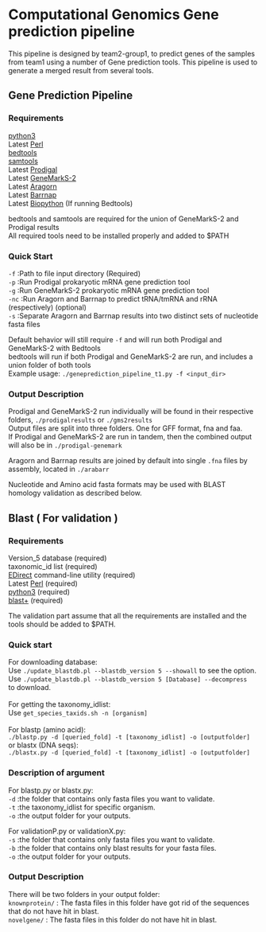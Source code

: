 Computational Genomics Gene prediction pipeline
===============================================
This pipeline is designed by team2-group1, to predict genes of the samples from team1 using a number of Gene prediction tools. This pipeline is used to generate a merged result from several tools.

Gene Prediction Pipeline
---------------------
### Requirements
[python3](https://www.python.org/) \
Latest [Perl](http://www.perl.org/get.html) \
[bedtools](https://bedtools.readthedocs.io/en/latest/content/installation.html) \
[samtools](http://www.htslib.org/download/) \
Latest [Prodigal](http://compbio.ornl.gov/prodigal/) \
Latest [GeneMarkS-2](http://topaz.gatech.edu/GeneMark/license_download.cgi) \
Latest [Aragorn](http://mbio-serv2.mbioekol.lu.se/ARAGORN/Downloads/) \
Latest [Barrnap](http://www.vicbioinformatics.com/software.barrnap.shtml) \
Latest [Biopython](https://biopython.org/wiki/Download) (If running Bedtools)

bedtools and samtools are required for the union of GeneMarkS-2 and Prodigal results \
All required tools need to be installed properly and added to $PATH

### Quick Start
`-f` :Path to file input directory (Required) \
`-p` :Run Prodigal prokaryotic mRNA gene prediction tool \
`-g` :Run GeneMarkS-2 prokaryotic mRNA gene prediction tool \
`-nc` :Run Aragorn and Barrnap to predict tRNA/tmRNA and rRNA (respectively) (optional) \
`-s` :Separate Aragorn and Barrnap results into two distinct sets of nucleotide fasta files 

Default behavior will still require `-f` and will run both Prodigal and GeneMarkS-2 with Bedtools \
bedtools will run if both Prodigal and GeneMarkS-2 are run, and includes a union folder of both tools \
Example usage: `./geneprediction_pipeline_t1.py -f <input_dir>` 

### Output Description
Prodigal and GeneMarkS-2 run individually will be found in their respective folders, `./prodigalresults` or `./gms2results`\
Output files are split into three folders. One for GFF format, fna and faa. \
If Prodigal and GeneMarkS-2 are run in tandem, then the combined output will also be in `./prodigal-genemark` 

Aragorn and Barrnap results are joined by default into single `.fna` files by assembly, located in `./arabarr` 

Nucleotide and Amino acid fasta formats may be used with BLAST homology validation as described below.

Blast ( For validation )
---------------------
### Requirements
Version_5 database (required) \
taxonomic_id list (required) \
[EDirect](https://www.ncbi.nlm.nih.gov/books/NBK179288/) command-line utility (required) \
Latest [Perl](http://www.perl.org/get.html) (required)\
[python3](https://www.python.org/) (required)\
[blast+](https://blast.ncbi.nlm.nih.gov/Blast.cgi?CMD=Web&PAGE_TYPE=BlastDocs&DOC_TYPE=Download) (required)

The validation part assume that all the requirements are installed and the tools should be added to $PATH.


### Quick start
For downloading database:\
Use ```./update_blastdb.pl --blastdb_version 5 --showall``` to see the option. \
Use ```./update_blastdb.pl --blastdb_version 5 [Database] --decompress ``` to download. \
\
For getting the taxonomy_idlist:\
Use ```get_species_taxids.sh -n [organism]```\
\
For blastp (amino acid):   
```./blastp.py -d [queried_fold] -t [taxonomy_idlist] -o [outputfolder]``` \
or blastx (DNA seqs):\
```./blastx.py -d [queried_fold] -t [taxonomy_idlist] -o [outputfolder]``` 
### Description of argument
For blastp.py or blastx.py: \
`-d` :the folder that contains only fasta files you want to validate. \
`-t` :the taxonomy_idlist for specific organism. \
`-o` :the output folder for your outputs. 

For validationP.py or validationX.py: \
`-s` :the folder that contains only fasta files you want to validate. \
`-b` :the folder that contains only blast results for your fasta files. \
`-o` :the output folder for your outputs. 
### Output Description
There will be two folders in your output folder:\
`knownprotein/` : The fasta files in this folder have got rid of the sequences that do not have hit in blast.\
`novelgene/` : The fasta files in this folder do not have hit in blast.
